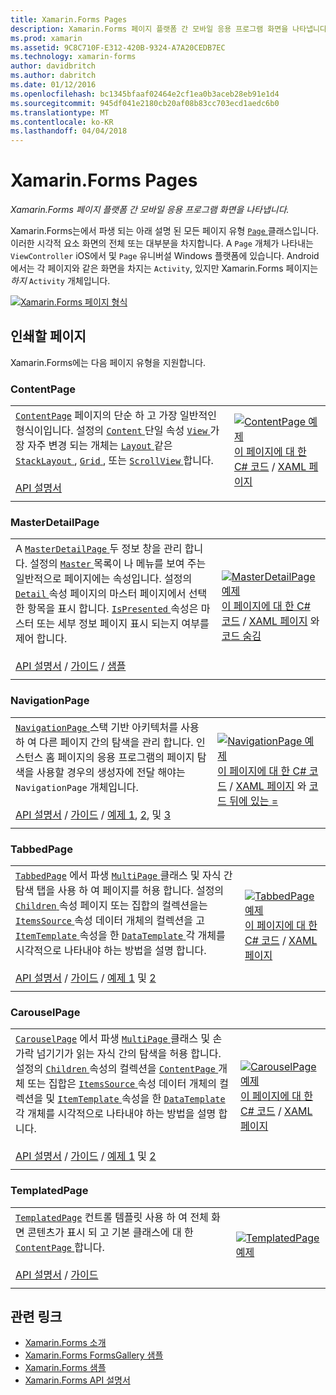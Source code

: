 ```yaml
---
title: Xamarin.Forms Pages
description: Xamarin.Forms 페이지 플랫폼 간 모바일 응용 프로그램 화면을 나타냅니다.
ms.prod: xamarin
ms.assetid: 9C8C710F-E312-420B-9324-A7A20CEDB7EC
ms.technology: xamarin-forms
author: davidbritch
ms.author: dabritch
ms.date: 01/12/2016
ms.openlocfilehash: bc1345bfaaf02464e2cf1ea0b3aceb28eb91e1d4
ms.sourcegitcommit: 945df041e2180cb20af08b83cc703ecd1aedc6b0
ms.translationtype: MT
ms.contentlocale: ko-KR
ms.lasthandoff: 04/04/2018
---
```

# <a name="xamarinforms-pages"></a>Xamarin.Forms Pages

_Xamarin.Forms 페이지 플랫폼 간 모바일 응용 프로그램 화면을 나타냅니다._

Xamarin.Forms는에서 파생 되는 아래 설명 된 모든 페이지 유형 [ `Page` ](https://developer.xamarin.com/api/type/Xamarin.Forms.Page/) 클래스입니다. 이러한 시각적 요소 화면의 전체 또는 대부분을 차지합니다. A `Page` 개체가 나타내는 `ViewController` iOS에서 및 `Page` 유니버설 Windows 플랫폼에 있습니다. Android에서는 각 페이지와 같은 화면을 차지는 `Activity`, 있지만 Xamarin.Forms 페이지는 *하지* `Activity` 개체입니다.

[ ![](pages-images/pages-sml.png "Xamarin.Forms 페이지 형식")](pages-images/pages.png#lightbox "Xamarin.Forms 페이지 유형")

## <a name="pages"></a>인쇄할 페이지

Xamarin.Forms에는 다음 페이지 유형을 지원합니다.

<a name="contentPage" />

### <a name="contentpage"></a>ContentPage

|     |     | 
| --- | --- | 
| [`ContentPage`](https://developer.xamarin.com/api/type/Xamarin.Forms.ContentPage/) 페이지의 단순 하 고 가장 일반적인 형식이입니다. 설정의 [ `Content` ](https://developer.xamarin.com/api/property/Xamarin.Forms.ContentPage.Content/) 단일 속성 [ `View` ](views.md) 가장 자주 변경 되는 개체는 [ `Layout` ](layouts.md) 같은 [ `StackLayout` ](layouts.md#stackLayout), [ `Grid` ](layouts.md#grid), 또는 [ `ScrollView` ](layouts.md#scrollView)합니다.<br /><br />[API 설명서](https://developer.xamarin.com/api/type/Xamarin.Forms.ContentPage/) | [![ContentPage 예제](pages-images/ContentPage.png "ContentPage 예제")](pages-images/ContentPage-Large.png#lightbox "ContentPage 예제")<br />[이 페이지에 대 한 C# 코드](https://github.com/xamarin/xamarin-forms-samples/blob/master/FormsGallery/FormsGallery/FormsGallery/CodeExamples/ContentPageDemoPage.cs) / [XAML 페이지](https://github.com/xamarin/xamarin-forms-samples/blob/master/FormsGallery/FormsGallery/FormsGallery/XamlExamples/ContentPageDemoPage.xaml) |
|     |     |

### <a name="masterdetailpage"></a>MasterDetailPage

|     |     | 
| --- | --- | 
| A [ `MasterDetailPage` ](https://developer.xamarin.com/api/type/Xamarin.Forms.MasterDetailPage/) 두 정보 창을 관리 합니다. 설정의 [ `Master` ](https://developer.xamarin.com/api/property/Xamarin.Forms.MasterDetailPage.Master/) 목록이 나 메뉴를 보여 주는 일반적으로 페이지에는 속성입니다. 설정의 [ `Detail` ](https://developer.xamarin.com/api/property/Xamarin.Forms.MasterDetailPage.Detail/) 속성 페이지의 마스터 페이지에서 선택한 항목을 표시 합니다. [ `IsPresented` ](https://developer.xamarin.com/api/property/Xamarin.Forms.MasterDetailPage.IsPresented/) 속성은 마스터 또는 세부 정보 페이지 표시 되는지 여부를 제어 합니다.<br /><br />[API 설명서](https://developer.xamarin.com/api/type/Xamarin.Forms.MasterDetailPage/) / [가이드](~/xamarin-forms/app-fundamentals/navigation/master-detail-page.md) / [샘플](https://developer.xamarin.com/samples/xamarin-forms/Navigation/MasterDetailPage/) | [![MasterDetailPage 예제](pages-images/MasterDetailPage.png "MasterDetailPage 예제")](pages-images/MasterDetailPage-Large.png#lightbox "MasterDetailPage 예제")<br />[이 페이지에 대 한 C# 코드](https://github.com/xamarin/xamarin-forms-samples/blob/master/FormsGallery/FormsGallery/FormsGallery/CodeExamples/MasterDetailPageDemoPage.cs) / [XAML 페이지](https://github.com/xamarin/xamarin-forms-samples/blob/master/FormsGallery/FormsGallery/FormsGallery/XamlExamples/MasterDetailPageDemoPage.xaml) 와 [코드 숨김](https://github.com/xamarin/xamarin-forms-samples/blob/master/FormsGallery/FormsGallery/FormsGallery/XamlExamples/MasterDetailPageDemoPage.xaml.cs) |
|     |     |

### <a name="navigationpage"></a>NavigationPage

|     |     | 
| --- | --- | 
| [ `NavigationPage` ](https://developer.xamarin.com/api/type/Xamarin.Forms.NavigationPage/) 스택 기반 아키텍처를 사용 하 여 다른 페이지 간의 탐색을 관리 합니다. 인스턴스 홈 페이지의 응용 프로그램의 페이지 탐색을 사용할 경우의 생성자에 전달 해야는 `NavigationPage` 개체입니다.<br /><br />[API 설명서](https://developer.xamarin.com/api/type/Xamarin.Forms.NavigationPage/) / [가이드](~/xamarin-forms/app-fundamentals/navigation/hierarchical.md) / [예제 1](https://developer.xamarin.com/samples/xamarin-forms/Navigation/Hierarchical/), [2](https://developer.xamarin.com/samples/xamarin-forms/Navigation/PassingData/), 및 [3](https://developer.xamarin.com/samples/xamarin-forms/Navigation/LoginFlow/)  | [![NavigationPage 예제](pages-images/NavigationPage.png "NavigationPage 예제")](pages-images/NavigationPage-Large.png#lightbox "NavigationPage 예제")<br />[이 페이지에 대 한 C# 코드](https://github.com/xamarin/xamarin-forms-samples/blob/master/FormsGallery/FormsGallery/FormsGallery/CodeExamples/NavigationPageDemoPage.cs) / [XAML 페이지](https://github.com/xamarin/xamarin-forms-samples/blob/master/FormsGallery/FormsGallery/FormsGallery/XamlExamples/NavigationPageDemoPage.xaml) 와 [코드 뒤에 있는 =](https://github.com/xamarin/xamarin-forms-samples/blob/master/FormsGallery/FormsGallery/FormsGallery/XamlExamples/NavigationPageDemoPage.xaml.cs) |
|     |     |

### <a name="tabbedpage"></a>TabbedPage

|     |     | 
| --- | --- | 
| [`TabbedPage`](https://developer.xamarin.com/api/type/Xamarin.Forms.TabbedPage/) 에서 파생 [ `MultiPage` ](https://developer.xamarin.com/api/type/Xamarin.Forms.MultiPage%3CT%3E/) 클래스 및 자식 간 탐색 탭을 사용 하 여 페이지를 허용 합니다. 설정의 [ `Children` ](https://developer.xamarin.com/api/property/Xamarin.Forms.MultiPage%3CT%3E.Children/) 속성 페이지 또는 집합의 컬렉션을는 [ `ItemsSource` ](https://developer.xamarin.com/api/property/Xamarin.Forms.MultiPage%3CT%3E.ItemsSource/) 속성 데이터 개체의 컬렉션을 고 [ `ItemTemplate` ](https://developer.xamarin.com/api/property/Xamarin.Forms.MultiPage%3CT%3E.ItemTemplate/) 속성을 한 [ `DataTemplate` ](https://developer.xamarin.com/api/type/Xamarin.Forms.DataTemplate/) 각 개체를 시각적으로 나타내야 하는 방법을 설명 합니다.<br /><br />[API 설명서](https://developer.xamarin.com/api/type/Xamarin.Forms.TabbedPage/) / [가이드](~/xamarin-forms/app-fundamentals/navigation/tabbed-page.md) / [예제 1](https://developer.xamarin.com/samples/xamarin-forms/Navigation/TabbedPage/) 및 [2](https://developer.xamarin.com/samples/xamarin-forms/Navigation/TabbedPageWithNavigationPage) | [![TabbedPage 예제](pages-images/TabbedPage.png "TabbedPage 예제")](pages-images/TabbedPage-Large.png#lightbox "TabbedPage 예제")<br />[이 페이지에 대 한 C# 코드](https://github.com/xamarin/xamarin-forms-samples/blob/master/FormsGallery/FormsGallery/FormsGallery/CodeExamples/TabbedPageDemoPage.cs) / [XAML 페이지](https://github.com/xamarin/xamarin-forms-samples/blob/master/FormsGallery/FormsGallery/FormsGallery/XamlExamples/TabbedPageDemoPage.xaml) |
|     |     |

### <a name="carouselpage"></a>CarouselPage

|     |     | 
| --- | --- | 
| [`CarouselPage`](https://developer.xamarin.com/api/type/Xamarin.Forms.CarouselPage/) 에서 파생 [ `MultiPage` ](https://developer.xamarin.com/api/type/Xamarin.Forms.MultiPage%3CT%3E/) 클래스 및 손가락 넘기기가 읽는 자식 간의 탐색을 허용 합니다. 설정의 [ `Children` ](https://developer.xamarin.com/api/property/Xamarin.Forms.MultiPage%3CT%3E.Children/) 속성의 컬렉션을 [ `ContentPage` ](#contentPage) 개체 또는 집합은 [ `ItemsSource` ](https://developer.xamarin.com/api/property/Xamarin.Forms.MultiPage%3CT%3E.ItemsSource/) 속성 데이터 개체의 컬렉션을 및 [ `ItemTemplate` ](https://developer.xamarin.com/api/property/Xamarin.Forms.MultiPage%3CT%3E.ItemTemplate/) 속성을 한 [ `DataTemplate` ](https://developer.xamarin.com/api/type/Xamarin.Forms.DataTemplate/) 각 개체를 시각적으로 나타내야 하는 방법을 설명 합니다.<br /><br />[API 설명서](https://developer.xamarin.com/api/type/Xamarin.Forms.CarouselPage/) / [가이드](~/xamarin-forms/app-fundamentals/navigation/carousel-page.md) / [예제 1](https://developer.xamarin.com/samples/xamarin-forms/Navigation/CarouselPage/) 및 [2](https://developer.xamarin.com/samples/xamarin-forms/Navigation/CarouselPageTemplate/) | [![CarouselPage 예제](pages-images/CarouselPage.png "CarouselPage 예제")](pages-images/CarouselPage-Large.png#lightbox "CarouselPage 예제")<br />[이 페이지에 대 한 C# 코드](https://github.com/xamarin/xamarin-forms-samples/blob/master/FormsGallery/FormsGallery/FormsGallery/CodeExamples/CarouselPageDemoPage.cs) / [XAML 페이지](https://github.com/xamarin/xamarin-forms-samples/blob/master/FormsGallery/FormsGallery/FormsGallery/XamlExamples/CarouselPageDemoPage.xaml) |
|     |     |

### <a name="templatedpage"></a>TemplatedPage

|     |     | 
| --- | --- | 
| [`TemplatedPage`](https://developer.xamarin.com/api/type/Xamarin.Forms.TemplatedPage/) 컨트롤 템플릿 사용 하 여 전체 화면 콘텐츠가 표시 되 고 기본 클래스에 대 한 [ `ContentPage` ](#contentPage)합니다.<br /><br />[API 설명서](https://developer.xamarin.com/api/type/Xamarin.Forms.TemplatedPage/) / [가이드](~/xamarin-forms/app-fundamentals/templates/control-templates/index.md) | [![TemplatedPage 예제](pages-images/TemplatedPage.png "TemplatedPage 예제")](pages-images/TemplatedPage.png "TemplatedPage 예제") |
|     |     |

## <a name="related-links"></a>관련 링크

- [Xamarin.Forms 소개](~/xamarin-forms/get-started/introduction-to-xamarin-forms.md)
- [Xamarin.Forms FormsGallery 샘플](https://developer.xamarin.com/samples/FormsGallery/)
- [Xamarin.Forms 샘플](https://developer.xamarin.com/samples/xamarin-forms/all/)
- [Xamarin.Forms API 설명서](https://developer.xamarin.com/api/root/Xamarin.Forms/)
